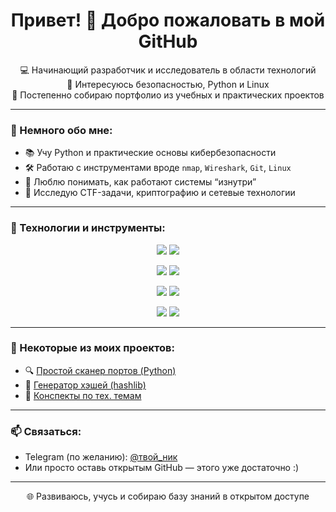 <h1 align="center">Привет! 👋 Добро пожаловать в мой GitHub</h1>

<p align="center">
  💻 Начинающий разработчик и исследователь в области технологий<br>
  🔐 Интересуюсь безопасностью, Python и Linux<br>
  🚀 Постепенно собираю портфолио из учебных и практических проектов
</p>

---

### 🧠 Немного обо мне:

- 📚 Учу Python и практические основы кибербезопасности  
- 🛠 Работаю с инструментами вроде `nmap`, `Wireshark`, `Git`, `Linux`  
- 🧩 Люблю понимать, как работают системы “изнутри”  
- 🌱 Исследую CTF-задачи, криптографию и сетевые технологии

---

### 🚀 Технологии и инструменты:

<p align="center">
  <img src="https://img.shields.io/badge/Python-3670A0?style=for-the-badge&logo=python&logoColor=white"/>
  <img src="https://img.shields.io/badge/Linux-FCC624?style=for-the-badge&logo=linux&logoColor=black"/>
</p>
<p align="center">
  <img src="https://img.shields.io/badge/Git-F05032?style=for-the-badge&logo=git&logoColor=white"/>
  <img src="https://img.shields.io/badge/Wireshark-1679A7?style=for-the-badge&logo=wireshark&logoColor=white"/>
</p>
<p align="center">
  <img src="https://img.shields.io/badge/Hashcat-000000?style=for-the-badge&logoColor=white"/>
  <img src="https://img.shields.io/badge/John_the_Ripper-darkred?style=for-the-badge&logoColor=white"/>
</p>
<p align="center">
  <img src="https://img.shields.io/badge/Burp_Suite-F36F21?style=for-the-badge&logoColor=white"/>
  <img src="https://img.shields.io/badge/Binwalk-003366?style=for-the-badge&logoColor=white"/>
</p>


---

### 📂 Некоторые из моих проектов:
- 🔍 [Простой сканер портов (Python)](https://github.com/твой-логин/port-scanner)
- 🔐 [Генератор хэшей (hashlib)](https://github.com/твой-логин/hash-generator)
- 🧠 [Конспекты по тех. темам](https://github.com/твой-логин/notes)

---

### 📫 Связаться:

- Telegram (по желанию): [@твой_ник](https://t.me/твой_ник)  
- Или просто оставь открытым GitHub — этого уже достаточно :)

---

<p align="center">
  🌐 Развиваюсь, учусь и собираю базу знаний в открытом доступе
</p>
